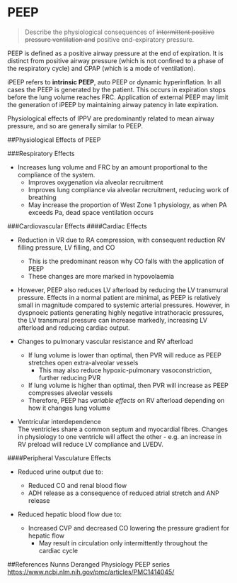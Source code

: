 # PEEP
> Describe the physiological consequences of ~~intermittent positive pressure ventilation and~~ positive end-expiratory pressure.

PEEP is defined as a positive airway pressure at the end of expiration. It is distinct from positive airway pressure (which is not confined to a phase of the respiratory cycle) and CPAP (which is a mode of ventilation).

iPEEP refers to **intrinsic PEEP**, auto PEEP or dynamic hyperinflation. In all cases the PEEP is generated by the patient. This occurs in expiration stops before the lung volume reaches FRC. Application of external PEEP may limit the generation of iPEEP by maintaining airway patency in late expiration.

Physiological effects of IPPV are predominantly related to mean airway pressure, and so are generally similar to PEEP.

##Physiological Effects of PEEP

###Respiratory Effects
* Increases lung volume and FRC by an amount proportional to the compliance of the system.
    * Improves oxygenation via alveolar recruitment
    * Improves lung compliance via alveolar recruitment, reducing work of breathing
    * May increase the proportion of West Zone 1 physiology, as when PA exceeds Pa, dead space ventilation occurs

###Cardiovascular Effects
####Cardiac Effects
* Reduction in VR due to RA compression, with consequent reduction RV filling pressure, LV filling, and CO
    * This is the predominant reason why CO falls with the application of PEEP
    * These changes are more marked in hypovolaemia



* However, PEEP also reduces LV afterload by reducing the LV transmural pressure. Effects in a normal patient are minimal, as PEEP is relatively small in magnitude compared to systemic arterial pressures. However, in dyspnoeic patients generating highly negative intrathoracic pressures, the LV transmural pressure can increase markedly, increasing LV afterload and reducing cardiac output.


* Changes to pulmonary vascular resistance and RV afterload
    * If lung volume is lower than optimal, then PVR will reduce as PEEP stretches open extra-alveolar vessels
        * This may also reduce hypoxic-pulmonary vasoconstriction, further reducing PVR
    * If lung volume is higher than optimal, then PVR will increase as PEEP compresses alveolar vessels
    * Therefore, PEEP has *variable effects* on RV afterload depending on how it changes lung volume


* Ventricular interdependence  
  The ventricles share a common septum and myocardial fibres. Changes in physiology to one ventricle will affect the other - e.g. an increase in RV preload will reduce LV compliance and LVEDV.

####Peripheral Vasculature Effects
* Reduced urine output due to:
    * Reduced CO and renal blood flow
    * ADH release as a consequence of reduced atrial stretch and ANP release


* Reduced hepatic blood flow due to:
    * Increased CVP and decreased CO lowering the pressure gradient for hepatic flow
        * May result in circulation only intermittently throughout the cardiac cycle


##References
Nunns
Deranged Physiology PEEP series
https://www.ncbi.nlm.nih.gov/pmc/articles/PMC1414045/
